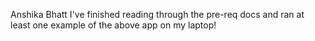 Anshika Bhatt
I've finished reading through the pre-req docs and ran at least one example of the above app on my laptop!
